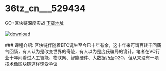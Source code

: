 # 36tz_cn___529434
GO+区块链深度实战
[下载地址](http://www.36tz.cn/article/529434 "下载地址")
<br/></br>[![download](http://36tz.cn/muke_img/2019_12_1-9-300x169.png "下载地址")](http://www.36tz.cn/article/529434 "下载地址")
<br/></br>### 课程介绍:
区块链伴随着BTC诞生至今已十年有余，这十年来可谓百转千回荡气回肠，有人认为是改变世界的奇迹，有人以为是庞氏骗局的诡计。笔者在VC行业十年间看过人工智能、物联网、智能硬件、大数据乃至O2O，但从来没有一项技术像区块链这样饱受争议


 

